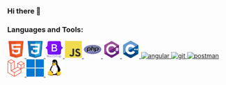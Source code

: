 ### Hi there 👋

<h3 align="left">Languages and Tools:</h3>
<p align="left">
<a href="https://www.w3schools.com/html/" target="_blank" rel="noreferrer">
<img src="https://raw.githubusercontent.com/devicons/devicon/master/icons/html5/html5-original.svg" alt="html" width="40" height="40"/>
</a>
<a href="https://w3schools.com/css/" target="_blank" rel="noreferrer">
<img src="https://raw.githubusercontent.com/devicons/devicon/master/icons/css3/css3-original.svg" alt="css3" width="40" height="40"/>
</a>
<a href="https://getbootstrap.com/" target="_blank" rel="noreferrer">
<img src="https://raw.githubusercontent.com/devicons/devicon/master/icons/bootstrap/bootstrap-original-wordmark.svg" alt="bootstrap" width="40" height="40"/>
</a>
<a href="https://developer.mozilla.org/en-US/docs/Web/JavaScript" target="_blank" rel="noreferrer">
<img src="https://raw.githubusercontent.com/devicons/devicon/master/icons/javascript/javascript-original.svg" alt="javascript" width="40" height="40"/>
</a>
<a href="https://www.php.net" target="_blank" rel="noreferrer">
<img src="https://raw.githubusercontent.com/devicons/devicon/master/icons/php/php-original.svg" alt="php" width="40" height="40"/>
</a>
<a href="https://www.w3schools.com/cs/index.php" target="_blank" rel="noreferrer">
<img src="https://raw.githubusercontent.com/devicons/devicon/master/icons/csharp/csharp-original.svg" alt="c#" width="40" height="40"/>
</a>
<a href="https://www.w3schools.com/cpp/" target="_blank" rel="noreferrer">
<img src="https://raw.githubusercontent.com/devicons/devicon/master/icons/cplusplus/cplusplus-original.svg" alt="c++" width="40" height="40"/>
</a>
<a href="https://angular.io" target="_blank" rel="noreferrer">
<img src="https://angular.io/assets/images/logos/angular/angular.svg" alt="angular" width="40" height="40"/>
</a>
<a href="https://git-scm.com/" target="_blank" rel="noreferrer">
<img src="https://www.vectorlogo.zone/logos/git-scm/git-scm-icon.svg" alt="git" width="40" height="40"/>
</a>
<a href="https://postman.com" target="_blank" rel="noreferrer">
<img src="https://www.vectorlogo.zone/logos/getpostman/getpostman-icon.svg" alt="postman" width="40" height="40"/>
</a>
<a href="https://laravel.com/" target="_blank" rel="noreferrer">
<img src="https://raw.githubusercontent.com/devicons/devicon/master/icons/laravel/laravel-original.svg" alt="laravel" width="40" height="40"/>
</a>
<a href="https://www.microsoft.com/" target="_blank" rel="noreferrer">
<img src="https://raw.githubusercontent.com/devicons/devicon/master/icons/windows11/windows11-original.svg" alt="windows" width="40" height="40"/>
</a>
<a href="https://www.linux.org/" target="_blank" rel="noreferrer">
<img src="https://raw.githubusercontent.com/devicons/devicon/master/icons/linux/linux-original.svg" alt="linux" width="40" height="40"/>
</a>

